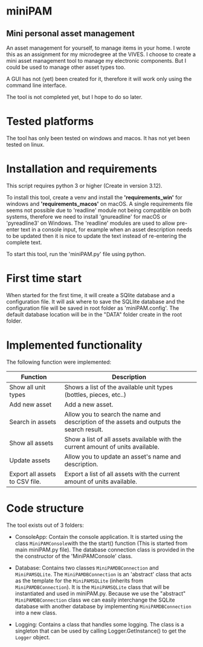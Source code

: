 # miniPAM
## Mini personal asset management
An asset management for yourself, to manage items in your home. I wrote this as an assignment for my microdegree at the VIVES.
I choose to create a mini asset management tool to manage my electronic components. But I could be used to manage other asset types too.

A GUI has not (yet) been created for it, therefore it will work only using the command line interface.

The tool is not completed yet, but I hope to do so later. 

# Tested platforms
The tool has only been tested on windows and macos. It has not yet been tested on linux. 

# Installation and requirements
This script requires python 3 or higher (Create in version 3.12).

To install this tool,  create a venv and install the <b>'requirements_win'</b> for windows and <b>'requirements_macos'</b> on macOS. A single requirements file seems not possible due to 'readline' module not being compatible on both systems, therefore we need to install 'gnureadline' for macOS or 'pyreadline3' on Windows. 
The 'readline' modules are used to allow pre-enter text in a console input, for example when an asset description needs to be updated then it is nice to update the text instead of re-entering the complete text.  

To start this tool, run the 'miniPAM.py' file using python.

# First time start

When started for the first time, it will create a SQlite database and a configuration file. It will ask where to save the SQLlite database and the configuration file will be saved in root folder as 'miniPAM.config'. The default database location will be in the "DATA" folder create in the root folder.

# Implemented functionality

The following function were implemented:

|Function| Description|
| -- | -- |
|Show all unit types					  | Shows a list of the available unit types (bottles, pieces, etc..) |
|Add new asset                            | Add a new asset. |
|Search in assets                         | Allow you to search the name and description of the assets and outputs the search result.|
|Show all assets                          | Show a list of all assets available with the current amount of units available. |
|Update assets                            | Allow you to update an asset's name and description. |
|Export all assets to CSV file.           | Export a list of all assets with the current amount of units available. |
	

# Code structure

The tool exists out of 3 folders:

- ConsoleApp: Contain the console application. It is started using the class `MiniPAMConsole`with the  the start() function (This is started from main miniPAM.py file). The database connection class is provided in the  the constructor of the 'MiniPAMConsole' class.

- Database: Contains two classes `MiniPAMDBConnection` and `MiniPAMSQLite`. The `MiniPAMDBConnection` is an 'abstract' class that acts as the template for the `MiniPAMSQLite` (inherits from `MiniPAMDBConnection`). It is the `MiniPAMSQLite` class that will be instantiated and used in miniPAM.py. Because we use the "abstract" `MiniPAMDBConnection` class we can easily interchange the SQLite database with another database by implementing `MiniPAMDBConnection` into a new class. 


- Logging: Contains a class that handles some logging. The class is a singleton that can be used by calling Logger.GetInstance() to get the `Logger` object.



